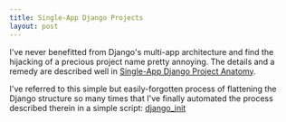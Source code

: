 ```yaml
---
title: Single-App Django Projects
layout: post
---
```


I've never benefitted from Django's multi-app architecture and find the hijacking of a precious
project name pretty annoying. The details and a remedy are described well in
[Single-App Django Project Anatomy](https://zindilis.com/blog/2017/01/06/django-anatomy-for-single-app.html).

I've referred to this simple but easily-forgotten process of flattening the Django structure so
many times that I've finally automated the process described therein in a simple script: [django_init](https://gist.github.com/kalafut/42bd31b2fdbf7a225da94e320d3e29ba)
